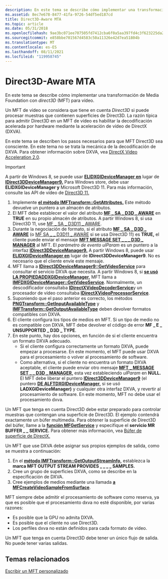 ```yaml
---
description: En este tema se describe cómo implementar una transformación de Media Foundation con direct3D (MFT) para vídeo.
ms.assetid: 8ec7e678-8477-41fa-9726-54df5ed187cd
title: Direct3D-Aware MTA
ms.topic: article
ms.date: 05/31/2018
ms.openlocfilehash: 9ae3bc071ee707505fd7412cba6f0a5aa397fd4c3f623225da28cc5490bf3323
ms.sourcegitcommit: e858bbe701567d4583c50a11326e42d7ea51804b
ms.translationtype: MT
ms.contentlocale: es-ES
ms.lasthandoff: 08/11/2021
ms.locfileid: "119958745"
---
```

# <a name="direct3d-aware-mfts"></a>Direct3D-Aware MTA

En este tema se describe cómo implementar una transformación de Media Foundation con *direct3D* (MFT) para vídeo.

Un MFT de vídeo se considera que tiene en cuenta *Direct3D* si puede procesar muestras que contienen superficies de Direct3D. La razón típica para admitir Direct3D en un MFT de vídeo es habilitar la decodificación acelerada por hardware mediante la aceleración de vídeo de DirectX (DXVA).

En este tema se describen los pasos necesarios para que MFT Direct3D sea consciente. En este tema no se trata la mecánica de la decodificación de DXVA. Para obtener información sobre DXVA, vea [DirectX Video Acceleration 2.0](directx-video-acceleration-2-0.md).

> [!IMPORTANT]
> A partir de Windows 8, se puede usar [**ELIDXGIDeviceManager en**](/windows/desktop/api/mfobjects/nn-mfobjects-imfdxgidevicemanager) lugar de [**IDirect3DDeviceManager9.**](/windows/desktop/api/dxva2api/nn-dxva2api-idirect3ddevicemanager9) Para Windows store, debe usar **ELIDXGIDeviceManager y** Microsoft Direct3D 11. Para más información, consulte las API de vídeo de [Direct3D 11.](direct3d-11-video-apis.md)

 

1.  Implemente [**el método IMFTransform::GetAttributes.**](/windows/desktop/api/mftransform/nf-mftransform-imftransform-getattributes) Este método devuelve un puntero a un almacén de atributos.
2.  El MFT debe establecer el valor del atributo [**MF \_ SA \_ D3D \_ AWARE**](mf-sa-d3d-aware-attribute.md) en **TRUE** en su propio almacén de atributos. A partir Windows 8, si usa Direct3D 11, use [MF \_ SA \_ D3D11 \_ AWARE](mf-sa-d3d11-aware.md).
3.  Durante la negociación de formato, si el atributo [**MF \_ SA \_ D3D \_ AWARE**](mf-sa-d3d-aware-attribute.md) (o [MF SA \_ \_ D3D11 \_ AWARE](mf-sa-d3d11-aware.md) si se usa Direct3D 11) es **TRUE,** el cliente puede enviar el mensaje [**MFT MESSAGE SET \_ \_ \_ D3D \_ MANAGER**](mft-message-set-d3d-manager.md) al MFT. El *parámetro de evento ulParam* es un puntero a la interfaz [**IDirect3DDeviceManager9.**](/windows/desktop/api/dxva2api/nn-dxva2api-idirect3ddevicemanager9) A partir Windows 8, puede usar [**ELIDXGIDeviceManager en**](/windows/desktop/api/mfobjects/nn-mfobjects-imfdxgidevicemanager) lugar de **IDirect3DDeviceManager9**. No es necesario que el cliente envíe este mensaje.
4.  MFT llama a [**IDirect3DDeviceManager9::GetVideoService**](/windows/desktop/api/dxva2api/nf-dxva2api-idirect3ddevicemanager9-getvideoservice) para consultar el servicio DXVA que necesita. A partir Windows 8, si [**se usó LA PROPIEDADDXGIDeviceManager,**](/windows/desktop/api/mfobjects/nn-mfobjects-imfdxgidevicemanager) MFT llama a [**IMFDXGIDeviceManager::GetVideoService**](/windows/desktop/api/mfobjects/nf-mfobjects-imfdxgidevicemanager-getvideoservice). Normalmente, un descodificador consultaba [**IDirectXVideoDecoderService**](/windows/desktop/api/dxva2api/nn-dxva2api-idirectxvideodecoderservice)y un procesador de vídeo consultaba [**IDirectXVideoProcessorService**](/windows/desktop/api/dxva2api/nn-dxva2api-idirectxvideoprocessorservice).
5.  Suponiendo que el paso anterior es correcto, los métodos [**PNGTransform::GetInputAvailableType**](/windows/desktop/api/mftransform/nf-mftransform-imftransform-getinputavailabletype) y [**IMFTransform::GetOutputAvailableType**](/windows/desktop/api/mftransform/nf-mftransform-imftransform-getoutputavailabletype) deben devolver formatos compatibles con DXVA.
6.  El cliente configura los tipos de medios en MFT. Si un tipo de medio no es compatible con DXVA, MFT debe devolver el código de error **MF \_ E \_ UNSUPPORTED \_ D3D \_ TYPE**.
7.  En este punto, hay dos opciones, en función de si el cliente encuentra un formato DXVA adecuado.
    -   Si el cliente configura correctamente un formato DXVA, puede empezar a procesarse. En este momento, el MFT puede usar DXVA para el procesamiento o volver al procesamiento de software.
    -   Como alternativa, si el cliente no encuentra un formato DXVA aceptable, el cliente puede enviar otro mensaje [**MFT \_ MESSAGE SET \_ \_ D3D \_ MANAGER,**](mft-message-set-d3d-manager.md) esta vez estableciendo *ulParam* en **NULL.** El MFT debe liberar el puntero [**IDirect3DDeviceManager9**](/windows/desktop/api/dxva2api/nn-dxva2api-idirect3ddevicemanager9) (el puntero [**DE ALFTDXGIDeviceManager,**](/windows/desktop/api/mfobjects/nn-mfobjects-imfdxgidevicemanager) si se usó **LADXGIDeviceManager)** y cualquier otra interfaz DXVA, y revertir al procesamiento de software. En este momento, MFT no debe usar el procesamiento dxva.

Un MFT que tenga en cuenta Direct3D debe estar preparado para controlar muestras que contengan una superficie de Direct3D. El ejemplo contendrá exactamente un búfer multimedia. Para obtener la superficie de Direct3D del búfer, llame a la [**función MFGetService**](/windows/desktop/api/mfidl/nf-mfidl-mfgetservice) y especifique el **servicio MR BUFFER \_ \_ SERVICE.** Para obtener más información, vea [Búfer de superficie de DirectX.](directx-surface-buffer.md)

Un MFT que use DXVA debe asignar sus propios ejemplos de salida, como se muestra a continuación:

1.  En el [**método IMFTransform::GetOutputStreamInfo,**](/windows/desktop/api/mftransform/nf-mftransform-imftransform-getoutputstreaminfo) establezca la **marca MFT OUTPUT STREAM PROVIDES \_ \_ \_ \_ SAMPLES.**
2.  Cree un grupo de superficies DXVA, como se describe en la especificación de DXVA.
3.  Cree ejemplos de medios mediante una llamada [**a MFCreateVideoSampleFromSurface**](/windows/desktop/api/evr/nc-evr-mfcreatevideosamplefromsurface).

MFT siempre debe admitir el procesamiento de software como reserva, ya que es posible que el procesamiento dxva no esté disponible, por varias razones:

-   Es posible que la GPU no admita DXVA.
-   Es posible que el cliente no use Direct3D.
-   Los perfiles dxva no están definidos para cada formato de vídeo.

Un MFT que tenga en cuenta Direct3D debe tener un único flujo de salida. No puede tener varias salidas.

## <a name="related-topics"></a>Temas relacionados

<dl> <dt>

[Escribir un MFT personalizado](writing-a-custom-mft.md)
</dt> </dl>

 

 



